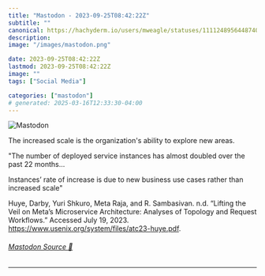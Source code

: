 ```yaml
---
title: "Mastodon - 2023-09-25T08:42:22Z"
subtitle: ""
canonical: https://hachyderm.io/users/mweagle/statuses/111124895644874086
description:
image: "/images/mastodon.png"

date: 2023-09-25T08:42:22Z
lastmod: 2023-09-25T08:42:22Z
image: ""
tags: ["Social Media"]

categories: ["mastodon"]
# generated: 2025-03-16T12:33:30-04:00
---
```

![Mastodon](/images/mastodon.png)

<p>The increased scale is the organization&#39;s ability to explore new areas.</p><p>&quot;The number of deployed service  instances has almost doubled over the past 22 months...</p><p>Instances’ rate of increase is due to new business use cases rather than increased scale&quot;</p><p>Huye, Darby, Yuri Shkuro, Meta Raja, and R. Sambasivan. n.d. “Lifting the Veil on Meta’s Microservice Architecture: Analyses of Topology and Request Workflows.” Accessed July 19, 2023. <a href="https://www.usenix.org/system/files/atc23-huye.pdf" target="_blank" rel="nofollow noopener noreferrer" translate="no"><span class="invisible">https://www.</span><span class="ellipsis">usenix.org/system/files/atc23-</span><span class="invisible">huye.pdf</span></a>.</p>


###### [Mastodon Source 🐘](https://hachyderm.io/@mweagle/111124895644874086)

___
